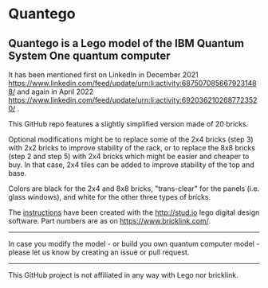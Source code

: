 # Quantego

## Quantego is a Lego model of the IBM Quantum System One quantum computer

It has been mentioned first on LinkedIn in December 2021 https://www.linkedin.com/feed/update/urn:li:activity:6875070856679231488/ and again in April 2022 https://www.linkedin.com/feed/update/urn:li:activity:6920362102687723520/ .

This GitHub repo features a slightly simplified version made of 20 bricks.

Optional modifications might be to replace some of the 2x4 bricks (step 3) with 2x2 bricks to improve stability of the rack, or to replace the 8x8 bricks (step 2 and step 5) with 2x4 bricks which might be easier and cheaper to buy. In that case, 2x4 tiles can be added to improve stability of the top and base.

Colors are black for the 2x4 and 8x8 bricks, "trans-clear" for the panels (i.e. glass windows), and white for the other three types of bricks. 

The [instructions](lego-quantego-v04b.pdf) have been created with the http://stud.io lego digital design software. Part numbers are as on https://www.bricklink.com/.

---

In case you modify the model - or build you own quantum computer model - please let us know by creating an issue or pull request.

---
This GitHub project is not affiliated in any way with Lego nor bricklink. 

